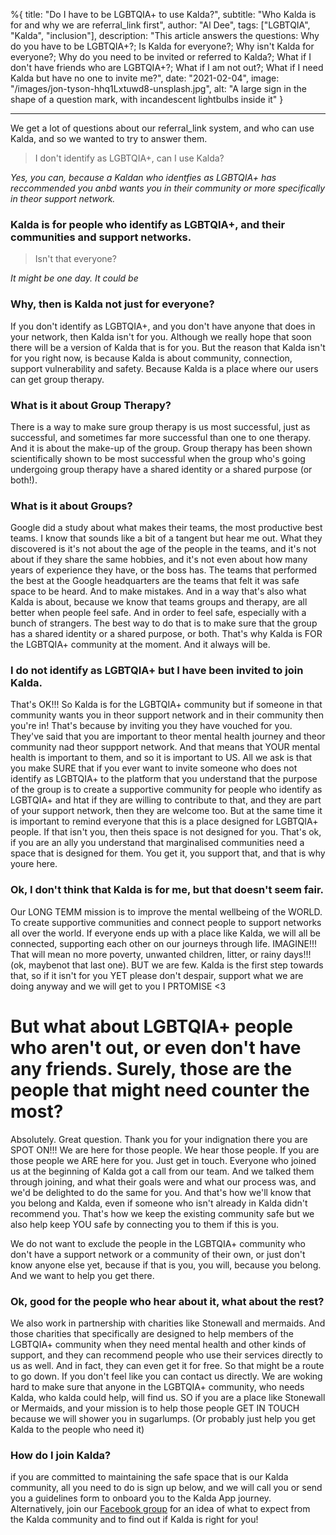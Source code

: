 %{
title: "Do I have to be LGBTQIA+ to use Kalda?",
subtitle: "Who Kalda is for and why we are referral_link first",
author: "Al Dee",
tags: ["LGBTQIA", "Kalda", "inclusion"],
description: "This article answers the questions: Why do you have to be LGBTQIA+?; Is Kalda for everyone?; Why isn't Kalda for everyone?; Why do you need to be invited or referred to Kalda?; What if I don't have friends who are LGBTQIA+?; What if I am not out?; What if I need Kalda but have no one to invite me?",
date: "2021-02-04",
image: "/images/jon-tyson-hhq1Lxtuwd8-unsplash.jpg",
alt: "A large sign in the shape of a question mark, with incandescent lightbulbs inside it"
}

---

We get a lot of questions about our referral_link system, and who can use Kalda, and so we wanted to try to answer them.

> I don't identify as LGBTQIA+, can I use Kalda?

_Yes, you can, because a Kaldan who identfies as LGBTQIA+ has reccommended you anbd wants you in their community or more specifically in theor support network._

### Kalda is for people who identify as LGBTQIA+, and their communities and support networks.

> Isn't that everyone?

_It might be one day. It could be_

### Why, then is Kalda not just for everyone?

If you don't identify as LGBTQIA+, and you don't have anyone that does in your network, then Kalda isn't for you. Although we really hope that soon there will be a version of Kalda that is for you. But the reason that Kalda isn't for you right now, is because Kalda is about community, connection, support vulnerability and safety. Because Kalda is a place where our users can get group therapy.

### What is it about Group Therapy?

There is a way to make sure group therapy is us most successful, just as successful, and sometimes far more successful than one to one therapy. And it is about the make-up of the group. Group therapy has been shown scientifically shown to be most successful when the group who's going undergoing group therapy have a shared identity or a shared purpose (or both!).

### What is it about Groups?

Google did a study about what makes their teams, the most productive best teams. I know that sounds like a bit of a tangent but hear me out. What they discovered is it's not about the age of the people in the teams, and it's not about if they share the same hobbies, and it's not even about how many years of experience they have, or the boss has. The teams that performed the best at the Google headquarters are the teams that felt it was safe space to be heard. And to make mistakes.
And in a way that's also what Kalda is about, because we know that teams groups and therapy, are all better when people feel safe. And in order to feel safe, especially with a bunch of strangers. The best way to do that is to make sure that the group has a shared identity or a shared purpose, or both. That's why Kalda is FOR the LGBTQIA+ community at the moment. And it always will be.

### I do not identify as LGBTQIA+ but I have been invited to join Kalda.

That's OK!!! So Kalda is for the LGBTQIA+ community but if someone in that community wants you in theor support network and in their community then you're in! That's because by inviting you they have vouched for you. They've said that you are important to theor mental health journey and theor community nad theor suppport network. And that means that YOUR mental health is important to them, and so it is important to US. All we ask is that you make SURE that if you ever want to invite someone who does not identify as LGBTQIA+ to the platform that you understand that the purpose of the group is to create a supportive community for people who identify as LGBTQIA+ and htat if they are willing to contribute to that, and they are part of your support network, then they are welcome too. But at the same time it is important to remind everyone that this is a place designed for LGBTQIA+ people. If that isn't you, then theis space is not designed for you. That's ok, if you are an ally you understand that marginalised communities need a space that is designed for them. You get it, you support that, and that is why youre here.

<!-- That's what makes Kalda so powerful, and makes Calvin's therapeutic journey, more likely to succeed.  -->
 <!-- that are for different communities. We know that if a member of the community. Once you encounter. They know that you are committed to supporting them in every step of their mental health journey, you're committed to contributing to the safe space that makes Kalda so powerful, and helps them to grow and heal, you're committed to supporting them and being a part of their support network. And that's why the caldon member has invited you. Even if you don't identify as LGBTQIA+ yourself, and that's okay. -->

### Ok, I don't think that Kalda is for me, but that doesn't seem fair.

Our LONG TEMM mission is to improve the mental wellbeing of the WORLD. To create supportive communities and connect people to support networks all over the world. If everyone ends up with a place like Kalda, we will all be connected, supporting each other on our journeys through life. IMAGINE!!! That will mean no more poverty, unwanted children, litter, or rainy days!!! (ok, maybenot that last one). BUT we are few. Kalda is the first step towards that, so if it isn't for you YET please don't despair, support what we are doing anyway and we will get to you I PRTOMISE <3

# But what about LGBTQIA+ people who aren't out, or even don't have any friends. Surely, those are the people that might need counter the most?

Absolutely. Great question. Thank you for your indignation there you are SPOT ON!!!
We are here for those people. We hear those people. If you are those people we ARE here for you.
Just get in touch. Everyone who joined us at the beginning of Kalda got a call from our team. And we talked them through joining, and what their goals were and what our process was, and we'd be delighted to do the same for you. And that's how we'll know that you belong and Kalda, even if someone who isn't already in Kalda didn't recommend you. That's how we keep the existing community safe but we also help keep YOU safe by connecting you to them if this is you.

We do not want to exclude the people in the LGBTQIA+ community who don't have a support network or a community of their own, or just don't know anyone else yet, because if that is you, you will, because you belong. And we want to help you get there.

### Ok, good for the people who hear about it, what about the rest?

We also work in partnership with charities like Stonewall and mermaids. And those charities that specifically are designed to help members of the LGBTQIA+ community when they need mental health and other kinds of support, and they can recommend people who use their services directly to us as well. And in fact, they can even get it for free. So that might be a route to go down. If you don't feel like you can contact us directly. We are woking hard to make sure that anyone in the LGBTQIA+ community, who needs Kalda, who kalda could help, will find us. SO if you are a place like Stonewall or Mermaids, and your mission is to help those people GET IN TOUCH because we will shower you in sugarlumps. (Or probably just help you get Kalda to the people who need it)

### How do I join Kalda?

if you are committed to maintaining the safe space that is our Kalda community, all you need to do is sign up below, and we will call you or send you a guidelines form to onboard you to the Kalda App journey. Alternatively, join our [Facebook group](https://www.facebook.com/groups/kalda) for an idea of what to expect from the Kalda community and to find out if Kalda is right for you!
